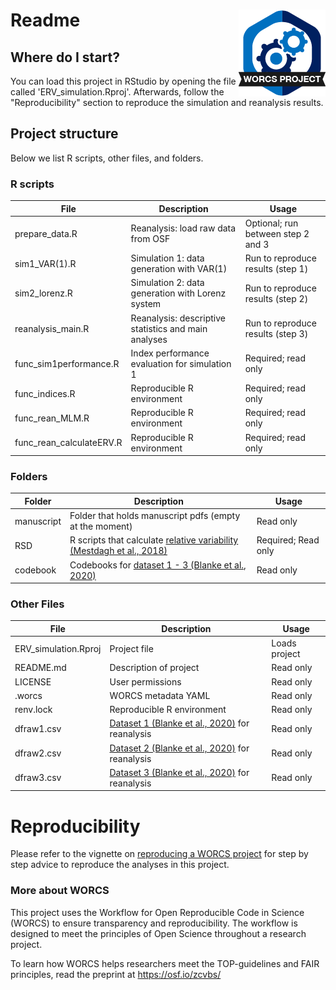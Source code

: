 

# Readme <a href='https://osf.io/zcvbs/'><img src='worcs_icon.png' align="right" height="139" /></a>

<!-- Please add a brief introduction to explain what the project is about    -->

## Where do I start?

You can load this project in RStudio by opening the file called 'ERV_simulation.Rproj'.
Afterwards, follow the "Reproducibility" section to reproduce the simulation and reanalysis results.

## Project structure

Below we list R scripts, other files, and folders.

### R scripts

File                      | Description                | Usage         
------------------------- | -------------------------- | --------------
prepare_data.R            | Reanalysis: load raw data from OSF | Optional; run between step 2 and 3
sim1_VAR(1).R                 | Simulation 1: data generation with VAR(1) | Run to reproduce results (step 1)
sim2_lorenz.R                 | Simulation 2: data generation with Lorenz system | Run to reproduce results (step 2)
reanalysis_main.R                 | Reanalysis: descriptive statistics and main analyses | Run to reproduce results (step 3)
func_sim1performance.R                 | Index performance evaluation for simulation 1| Required; read only
func_indices.R                 | Reproducible R environment | Required; read only
func_rean_MLM.R                 | Reproducible R environment | Required; read only
func_rean_calculateERV.R                 | Reproducible R environment | Required; read only



### Folders
<!--  You can add rows to this table, using "|" to separate columns.         -->
Folder| Description                | Usage         
------------------------- | -------------------------- | --------------
manuscript | Folder that holds manuscript pdfs (empty at the moment)      | Read only
RSD                 | R scripts that calculate [relative variability (Mestdagh et al., 2018)](https://ppw.kuleuven.be/okp/software/relative_variability/) | Required; Read only     
codebook| Codebooks for [dataset 1 - 3 (Blanke et al., 2020)](https://osf.io/mxjfh/)      | Read only

### Other Files

File                      | Description                | Usage         
------------------------- | -------------------------- | --------------
ERV_simulation.Rproj      | Project file               | Loads project 
README.md                 | Description of project     | Read only
LICENSE                   | User permissions           | Read only     
.worcs                    | WORCS metadata YAML        | Read only     
renv.lock                 | Reproducible R environment | Read only     
dfraw1.csv                | [Dataset 1 (Blanke et al., 2020)](https://osf.io/mxjfh/) for reanalysis| Read only     
dfraw2.csv                | [Dataset 2 (Blanke et al., 2020)](https://osf.io/mxjfh/) for reanalysis| Read only     
dfraw3.csv                | [Dataset 3 (Blanke et al., 2020)](https://osf.io/mxjfh/) for reanalysis| Read only     




<!--  You can consider adding the following to this file:                    -->
<!--  * A citation reference for your project                                -->
<!--  * Contact information for questions/comments                           -->
<!--  * How people can offer to contribute to the project                    -->
<!--  * A contributor code of conduct, https://www.contributor-covenant.org/ -->

# Reproducibility
Please refer to the vignette on [reproducing a WORCS project](https://cjvanlissa.github.io/worcs/articles/reproduce.html) for step by step advice to reproduce the analyses in this project.


<!-- If your project deviates from the steps outlined in the vignette on     -->
<!-- reproducing a WORCS project, please provide your own advice for         -->
<!-- readers here.                                                           -->

### More about WORCS

This project uses the Workflow for Open Reproducible Code in Science (WORCS) to
ensure transparency and reproducibility. The workflow is designed to meet the
principles of Open Science throughout a research project. 

To learn how WORCS helps researchers meet the TOP-guidelines and FAIR principles,
read the preprint at https://osf.io/zcvbs/

